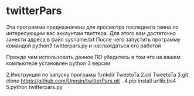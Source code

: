 # twitterPars
Эта программа предназначена для просмотра последнего твина по интересующим вас аккаунтам твиттера. 
Для этого вам достаточно занести адреса в файл sysname.txt
После чего запустить программу командой python3 twitterpars.py и наслаждаться его работой

Прежде чем использовать данное ПО убедитесь в том что на вашем компьютере установлен python 3 версии

2.Инструкция по запуску програмы
  1.mkdir TweetoTa
  2.cd TweetoTa
  3.git clone https://github.com/Unnsin/twitterPars.git .
  4.pip install urllib,bs4
  5.python twitterpars.py
